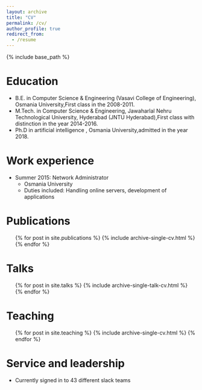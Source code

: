 ```yaml
---
layout: archive
title: "CV"
permalink: /cv/
author_profile: true
redirect_from:
  - /resume
---
```


{% include base_path %}

Education
======
* B.E. in Computer Science & Engineering (Vasavi College of Engineering), Osmania University,First class in the 2008-2011.
* M.Tech. in Computer Science & Engineering, Jawaharlal Nehru Technological University, Hyderabad (JNTU Hyderabad),First class with distinction in the year 2014-2016.
* Ph.D in artificial intelligence , Osmania University,admitted in the year 2018.

Work experience
======
* Summer 2015: Network Administrator
  * Osmania University
  * Duties included: Handling online servers, development of applications
  

Publications
======
  <ul>{% for post in site.publications %}
    {% include archive-single-cv.html %}
  {% endfor %}</ul>
  
Talks
======
  <ul>{% for post in site.talks %}
    {% include archive-single-talk-cv.html %}
  {% endfor %}</ul>
  
Teaching
======
  <ul>{% for post in site.teaching %}
    {% include archive-single-cv.html %}
  {% endfor %}</ul>
  
Service and leadership
======
* Currently signed in to 43 different slack teams
